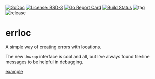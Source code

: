 [![GoDoc](https://godoc.org/github.com/henderjon/errloc?status.svg)](https://godoc.org/github.com/henderjon/errloc)
[![License: BSD-3](https://img.shields.io/badge/license-BSD--3-blue.svg)](https://img.shields.io/badge/license-BSD--3-blue.svg)
[![Go Report Card](https://goreportcard.com/badge/github.com/henderjon/errloc)](https://goreportcard.com/report/github.com/henderjon/errloc)
[![Build Status](https://travis-ci.org/henderjon/errloc.svg?branch=dev)](https://travis-ci.org/henderjon/errloc)
![tag](https://img.shields.io/github/tag/henderjon/errloc.svg)
![release](https://img.shields.io/github/release/henderjon/errloc.svg)

# errloc

A simple way of creating errors with locations.


The new `Unwrap` interface is cool and all, but I've always found file:line messages to be helpful in debugging.


[example](https://play.golang.org/p/r2Bkx_r5-fj)
